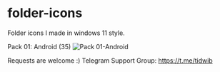 # folder-icons
Folder icons I made in windows 11 style.

Pack 01: Android (35)
![Pack 01-Android](https://user-images.githubusercontent.com/68902530/185948890-5f22019e-2ac0-4c6d-8586-a904f96fab4b.png)


Requests are welcome :)
Telegram Support Group: https://t.me/tidwib
